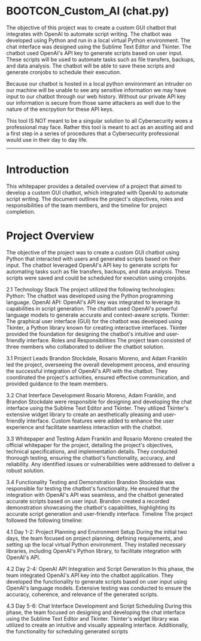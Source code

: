 # BOOTCON_Custom_AI (chat.py)

The objective of this project was to create a custom GUI chatbot that integrates with OpenAI to automate script writing. The chatbot was developed using Python and run in a local virtual Python environment. The chat interface was designed using the Sublime Text Editor and Tkinter. The chatbot used OpenAI's API key to generate scripts based on user input. These scripts will be used to automate tasks such as file transfers, backups, and data analysis. The chatbot will be able to save these scripts and generate cronjobs to schedule their execution. 

Because our chatbot is hosted in a local python environment an intruder on our machine will be unable to see any sensitive information we may have input to our chatbot through our web history. Without our private API key our information is secure from those same attackers as well due to the nature of the encrpytion for these API keys.

This tool IS NOT meant to be a singular solution to all Cybersecurity woes a professional may face. Rather this tool is meant to act as an assiting aid and a first step in a series of procedures that a Cybersecurity professional would use in their day to day life.

----------------------------------------------------------------------------------------------------------------------------------------------------------------------------------------------------------------------------

# Introduction
This whitepaper provides a detailed overview of a project that aimed to develop a custom GUI chatbot, which integrated with OpenAI to automate script writing. The document outlines the project's objectives, roles and responsibilities of the team members, and the timeline for project completion.

# Project Overview
The objective of the project was to create a custom GUI chatbot using Python that interacted with users and generated scripts based on their input. The chatbot leveraged OpenAI's API key to generate scripts for automating tasks such as file transfers, backups, and data analysis. These scripts were saved and could be scheduled for execution using cronjobs.

2.1 Technology Stack
The project utilized the following technologies:
Python: The chatbot was developed using the Python programming language.
OpenAI API: OpenAI's API key was integrated to leverage its capabilities in script generation. The chatbot used OpenAI's powerful language models to generate accurate and context-aware scripts.
Tkinter: The graphical user interface (GUI) for the chatbot was developed using Tkinter, a Python library known for creating interactive interfaces. Tkinter provided the foundation for designing the chatbot's intuitive and user-friendly interface.
Roles and Responsibilities
The project team consisted of three members who collaborated to deliver the chatbot solution.

3.1 Project Leads
Brandon Stockdale, Rosario Moreno, and Adam Franklin led the project, overseeing the overall development process, and ensuring the successful integration of OpenAI's API with the chatbot. They coordinated the project's activities, ensured effective communication, and provided guidance to the team members.

3.2 Chat Interface Development
Rosario Moreno, Adam Franklin, and Brandon Stockdale were responsible for designing and developing the chat interface using the Sublime Text Editor and Tkinter. They utilized Tkinter's extensive widget library to create an aesthetically pleasing and user-friendly interface. Custom features were added to enhance the user experience and facilitate seamless interaction with the chatbot.

3.3 Whitepaper and Testing
Adam Franklin and Rosario Moreno created the official whitepaper for the project, detailing the project's objectives, technical specifications, and implementation details. They conducted thorough testing, ensuring the chatbot's functionality, accuracy, and reliability. Any identified issues or vulnerabilities were addressed to deliver a robust solution.

3.4 Functionality Testing and Demonstration
Brandon Stockdale was responsible for testing the chatbot's functionality. He ensured that the integration with OpenAI's API was seamless, and the chatbot generated accurate scripts based on user input. Brandon created a recorded demonstration showcasing the chatbot's capabilities, highlighting its accurate script generation and user-friendly interface.
Timeline
The project followed the following timeline:

4.1 Day 1-2: Project Planning and Environment Setup
During the initial two days, the team focused on project planning, defining requirements, and setting up the local virtual Python environment. They installed necessary libraries, including OpenAI's Python library, to facilitate integration with OpenAI's API.

4.2 Day 2-4: OpenAI API Integration and Script Generation
In this phase, the team integrated OpenAI's API key into the chatbot application. They developed the functionality to generate scripts based on user input using OpenAI's language models. Extensive testing was conducted to ensure the accuracy, coherence, and relevance of the generated scripts.

4.3 Day 5-6: Chat Interface Development and Script Scheduling
During this phase, the team focused on designing and developing the chat interface using the Sublime Text Editor and Tkinter. Tkinter's widget library was utilized to create an intuitive and visually appealing interface. Additionally, the functionality for scheduling generated scripts
